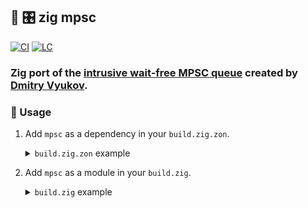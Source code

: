 ## :lizard: :control_knobs: **zig mpsc**

[![CI][ci-shield]][ci-url]
[![LC][lc-shield]][lc-url]

### Zig port of the [intrusive wait-free MPSC queue](https://www.1024cores.net/home/lock-free-algorithms/queues/intrusive-mpsc-node-based-queue) created by [Dmitry Vyukov](https://github.com/dvyukov).

### :rocket: Usage

1. Add `mpsc` as a dependency in your `build.zig.zon`.

    <details>

    <summary><code>build.zig.zon</code> example</summary>

    ```zig
    .{
        .name = "<name_of_your_package>",
        .version = "<version_of_your_package>",
        .dependencies = .{
            .mpsc = .{
                .url = "https://github.com/tensorush/zig-mpsc/archive/<git_tag_or_commit_hash>.tar.gz",
                .hash = "<package_hash>",
            },
        },
    }
    ```

    Set `<package_hash>` to `12200000000000000000000000000000000000000000000000000000000000000000`, and Zig will provide the correct found value in an error message.

    </details>

2. Add `mpsc` as a module in your `build.zig`.

    <details>

    <summary><code>build.zig</code> example</summary>

    ```zig
    const mpsc = b.dependency("mpsc", .{});
    exe.addModule("mpsc", mpsc.module("mpsc"));
    ```

    </details>

<!-- MARKDOWN LINKS -->

[ci-shield]: https://img.shields.io/github/actions/workflow/status/tensorush/zig-mpsc/ci.yaml?branch=main&style=for-the-badge&logo=github&label=CI&labelColor=black
[ci-url]: https://github.com/tensorush/zig-mpsc/blob/main/.github/workflows/ci.yaml
[lc-shield]: https://img.shields.io/github/license/tensorush/zig-mpsc.svg?style=for-the-badge&labelColor=black
[lc-url]: https://github.com/tensorush/zig-mpsc/blob/main/LICENSE.md
